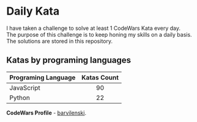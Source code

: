 # Daily Kata

I have taken a challenge to solve at least 1 CodeWars Kata every day.  
The purpose of this challenge is to keep honing my skills on a daily basis.  
The solutions are stored in this repository.

## Katas by programing languages

| Programing Language | Katas Count |
| ------------------- | :---------: |
| JavaScript          |          90 |
| Python              |          22 |


**CodeWars Profile** - [barvilenski](https://www.codewars.com/users/vbarv24).
